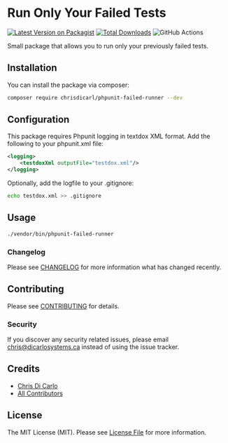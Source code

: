 # Run Only Your Failed Tests

[![Latest Version on Packagist](https://img.shields.io/packagist/v/chrisdicarlo/phpunit-failed-runner.svg?style=flat-square)](https://packagist.org/packages/chrisdicarl/phpunit-failed-runner)
[![Total Downloads](https://img.shields.io/packagist/dt/chrisdicarlo/phpunit-failed-runner.svg?style=flat-square)](https://packagist.org/packages/chrisdicarl/phpunit-failed-runner)
![GitHub Actions](https://github.com/chrisdicarlo/phpunit-failed-runner/actions/workflows/main.yml/badge.svg)

Small package that allows you to run only your previously failed tests.

## Installation

You can install the package via composer:

```bash
composer require chrisdicarl/phpunit-failed-runner --dev
```

## Configuration

This package requires Phpunit logging in textdox XML format.  Add the following to your phpunit.xml file:

```xml
<logging>
    <testdoxXml outputFile="testdox.xml"/>
</logging>
```

Optionally, add the logfile to your .gitignore:

```bash
echo testdox.xml >> .gitignore
```

## Usage

```bash
./vendor/bin/phpunit-failed-runner
```

### Changelog

Please see [CHANGELOG](CHANGELOG.md) for more information what has changed recently.

## Contributing

Please see [CONTRIBUTING](CONTRIBUTING.md) for details.

### Security

If you discover any security related issues, please email chris@dicarlosystems.ca instead of using the issue tracker.

## Credits

-   [Chris Di Carlo](https://github.com/chrisdicarl)
-   [All Contributors](../../contributors)

## License

The MIT License (MIT). Please see [License File](LICENSE.md) for more information.
